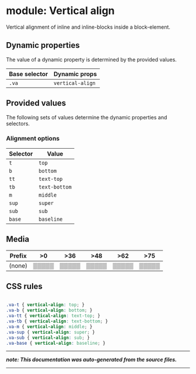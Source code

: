 # module: Vertical align

Vertical alignment of inline and inline-blocks inside a block-element.








## Dynamic properties
The value of a dynamic property is determined by the provided values.

| Base selector | Dynamic props |
| ------------- | ------------- |
| `.va` |`vertical-align`|





## Provided values
The following sets of values determine the dynamic properties and selectors.

### Alignment options

Selector  | Value
--------- | ---------
`t` | `top`
`b` | `bottom`
`tt` | `text-top`
`tb` | `text-bottom`
`m` | `middle`
`sup` | `super`
`sub` | `sub`
`base` | `baseline`





## Media





| Prefix  |  >0 |  >36 |  >48 |  >62 |  >75 | 
| :------:  |  :---------: |  :---------: |  :---------: |  :---------: |  :---------: | 
|  (none)  |▒▒▒▒▒|▒▒▒▒▒|▒▒▒▒▒|▒▒▒▒▒|▒▒▒▒▒|






## CSS rules
```css

.va-t { vertical-align: top; }
.va-b { vertical-align: bottom; }
.va-tt { vertical-align: text-top; }
.va-tb { vertical-align: text-bottom; }
.va-m { vertical-align: middle; }
.va-sup { vertical-align: super; }
.va-sub { vertical-align: sub; }
.va-base { vertical-align: baseline; }

```

- - - - -
_**note: This documentation was auto-generated from the source files.**_
- - - - -